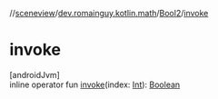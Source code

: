 //[sceneview](../../../index.md)/[dev.romainguy.kotlin.math](../index.md)/[Bool2](index.md)/[invoke](invoke.md)

# invoke

[androidJvm]\
inline operator fun [invoke](invoke.md)(index: [Int](https://kotlinlang.org/api/latest/jvm/stdlib/kotlin/-int/index.html)): [Boolean](https://kotlinlang.org/api/latest/jvm/stdlib/kotlin/-boolean/index.html)

